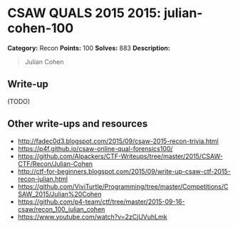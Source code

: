 # CSAW QUALS 2015 2015: julian-cohen-100

**Category:** Recon
**Points:** 100
**Solves:** 883
**Description:**

> Julian Cohen


## Write-up

(TODO)

## Other write-ups and resources

* <http://fadec0d3.blogspot.com/2015/09/csaw-2015-recon-trivia.html>
* <https://p4f.github.io/csaw-online-qual-forensics100/>
* <https://github.com/Alpackers/CTF-Writeups/tree/master/2015/CSAW-CTF/Recon/Julian-Cohen>
* <http://ctf-for-beginners.blogspot.com/2015/09/write-up-csaw-ctf-2015-recon-julian.html>
* <https://github.com/ViviTurtle/Programming/tree/master/Competitions/CSAW_2015/Julian%20Cohen>
* <https://github.com/p4-team/ctf/tree/master/2015-09-16-csaw/recon_100_julian_cohen>
* <https://www.youtube.com/watch?v=2zCjUVuhLmk>
